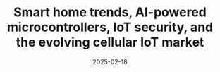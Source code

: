 ---
title: "Smart home trends, AI-powered microcontrollers, IoT security, and the evolving cellular IoT market"
date: 2025-02-18
audio: "iotforge_unplugged_250218.mp3"
image: "cover.png"
script: "script.md"
sources: "sources.md"
description: "Today, we look into Matter, a universal smart home standard, and compare it with the versatile Home Assistant platform. We also dive into STMicroelectronics' STM32N6 microcontroller, designed to bring AI capabilities to real-time data processing at the edge. Next up, we discuss a massive data breach at Mars Hydro and its implications for IoT security. Finally, we review the current state of the cellular IoT module market, analyzing its growth and challenges."
tags: ["podcast", "episode"]
categories: ["Podcasts"]
ShowToc: false
---